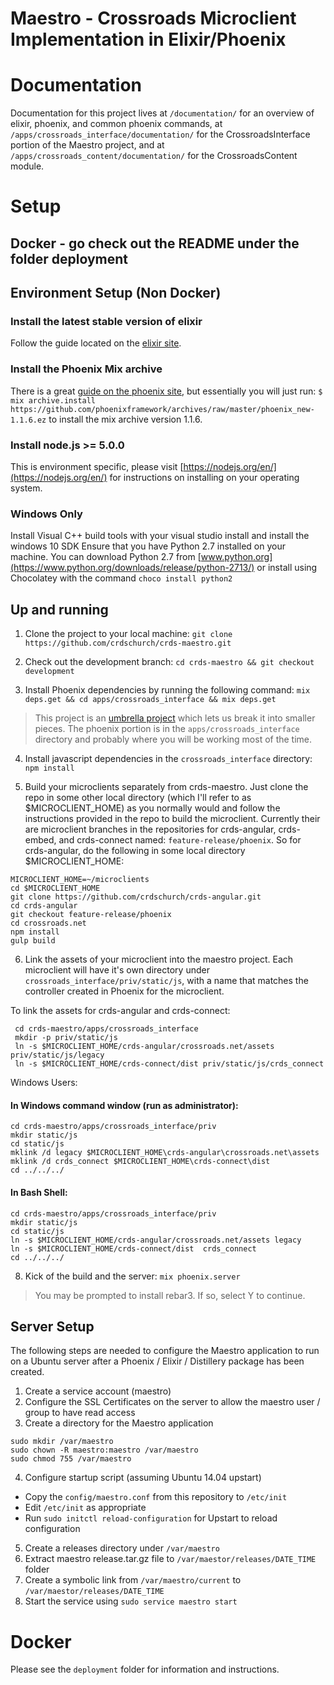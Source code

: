 # Maestro - Crossroads Microclient Implementation in Elixir/Phoenix

# Documentation

Documentation for this project lives
at `/documentation/` for an overview of elixir, phoenix, and common phoenix commands,
at `/apps/crossroads_interface/documentation/` for the CrossroadsInterface portion of
the Maestro project, and at
`/apps/crossroads_content/documentation/`
for the CrossroadsContent module.

# Setup

## Docker - go check out the README under the folder deployment

## Environment Setup (Non Docker)

### Install the latest stable version of elixir
Follow the guide located on the [elixir site](http://elixir-lang.org/install.html).

### Install the Phoenix Mix archive
There is a great [guide on the phoenix site](http://www.phoenixframework.org/docs/installation), but essentially you will just run:
`$ mix archive.install https://github.com/phoenixframework/archives/raw/master/phoenix_new-1.1.6.ez` to install the mix archive version 1.1.6.

### Install node.js >= 5.0.0
This is environment specific, please visit [https://nodejs.org/en/](https://nodejs.org/en/) for instructions on installing on your operating system. 

### Windows Only
Install Visual C++ build tools with your visual studio install and install the windows 10 SDK
Ensure that you have Python 2.7 installed on your machine. You can download Python
2.7 from [www.python.org](https://www.python.org/downloads/release/python-2713/) or
install using Chocolatey with the command `choco install python2`

## Up and running
1. Clone the project to your local machine: `git clone https://github.com/crdschurch/crds-maestro.git`

2. Check out the development branch: `cd crds-maestro && git checkout development`

3. Install Phoenix dependencies by running the following command: `mix deps.get && cd apps/crossroads_interface && mix deps.get`

  >This project is an [umbrella project](http://elixir-lang.org/getting-started/mix-otp/dependencies-and-umbrella-apps.html#umbrella-projects)
  >which lets us break it into smaller pieces. 
  >The phoenix portion is in the `apps/crossroads_interface` directory and probably where you will be working most of the time. 

4. Install javascript dependencies in the `crossroads_interface` directory: `npm install`

5. Build your microclients separately from crds-maestro.  Just clone the repo in some other local directory (which I'll refer to as $MICROCLIENT_HOME) as you normally would and follow the    instructions provided in the repo to build the microclient.  Currently their are microclient branches in the repositories for crds-angular, crds-embed, and crds-connect named: `feature-release/phoenix`.  So for crds-angular, do the following in some local directory $MICROCLIENT_HOME:
  ```
  MICROCLIENT_HOME=~/microclients
  cd $MICROCLIENT_HOME
  git clone https://github.com/crdschurch/crds-angular.git
  cd crds-angular
  git checkout feature-release/phoenix
  cd crossroads.net
  npm install
  gulp build
  ```

6. Link the assets of your microclient into the maestro project.  Each microclient will have it's own directory under `crossroads_interface/priv/static/js`, with a name that matches the controller created in Phoenix for the microclient.

To link the assets for crds-angular and crds-connect:
```
 cd crds-maestro/apps/crossroads_interface
 mkdir -p priv/static/js
 ln -s $MICROCLIENT_HOME/crds-angular/crossroads.net/assets priv/static/js/legacy
 ln -s $MICROCLIENT_HOME/crds-connect/dist priv/static/js/crds_connect
 ```
 
 Windows Users:
 
 #### In Windows command window (run as administrator):
 ```
 cd crds-maestro/apps/crossroads_interface/priv
 mkdir static/js
 cd static/js
 mklink /d legacy $MICROCLIENT_HOME\crds-angular\crossroads.net\assets
 mklink /d crds_connect $MICROCLIENT_HOME\crds-connect\dist 
 cd ../../../
 ```
 #### In Bash Shell:
  ```
  cd crds-maestro/apps/crossroads_interface/priv
 mkdir static/js
 cd static/js
 ln -s $MICROCLIENT_HOME/crds-angular/crossroads.net/assets legacy 
 ln -s $MICROCLIENT_HOME/crds-connect/dist  crds_connect  
 cd ../../../
  ```


8. Kick of the build and the server: `mix phoenix.server`

>You may be prompted to install rebar3.  If so, select Y to continue.

## Server Setup
The following steps are needed to configure the Maestro application to run on a Ubuntu server after a Phoenix / Elixir / Distillery package has been created.

1. Create a service account (maestro)
2. Configure the SSL Certificates on the server to allow the maestro user / group to have read access
3. Create a directory for the Maestro application
```
sudo mkdir /var/maestro
sudo chown -R maestro:maestro /var/maestro
sudo chmod 755 /var/maestro
```
4. Configure startup script (assuming Ubuntu 14.04 upstart)
* Copy the `config/maestro.conf` from this repository to `/etc/init`
* Edit `/etc/init` as appropriate
* Run `sudo initctl reload-configuration` for Upstart to reload configuration

5. Create a releases directory under `/var/maestro`
6. Extract maestro release.tar.gz file to `/var/maestor/releases/DATE_TIME` folder
7. Create a symbolic link from `/var/maestro/current` to `/var/maestor/releases/DATE_TIME`
8. Start the service using `sudo service maestro start`

# Docker
Please see the `deployment` folder for information and instructions.
